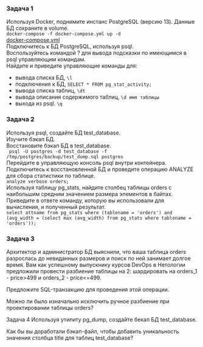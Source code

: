 ### Задача 1
Используя Docker, поднимите инстанс PostgreSQL (версию 13). Данные БД сохраните в volume.  
`docker-compose -f docker-compose.yml up -d`  
[docker-compose.yml]()  
Подключитесь к БД PostgreSQL, используя psql.  
Воспользуйтесь командой \? для вывода подсказки по имеющимся в psql управляющим командам.  
Найдите и приведите управляющие команды для:  
  
* вывода списка БД,
`\l`  
* подключения к БД,
`SELECT * FROM pg_stat_activity;`  
* вывода списка таблиц,
`\dt`  
* вывода описания содержимого таблиц,
`\d имя таблицы`  
* выхода из psql.
`\q`  
### Задача 2
Используя psql, создайте БД test_database.  
Изучите бэкап БД.  
Восстановите бэкап БД в test_database.  
` psql -U postgres -d test_database -f /tmp/postgres/backup/test_dump.sql postgres`  
Перейдите в управляющую консоль psql внутри контейнера.  
Подключитесь к восстановленной БД и проведите операцию ANALYZE для сбора статистики по таблице.  
`analyze verbose orders;`  
Используя таблицу pg_stats, найдите столбец таблицы orders с наибольшим средним значением размера элементов в байтах.  
Приведите в ответе команду, которую вы использовали для вычисления, и полученный результат.  
`select attname from pg_stats where (tablename = 'orders') and (avg_width = (select max (avg_width) from pg_stats where tablename = 'orders'));`  
![]()  

### Задача 3
Архитектор и администратор БД выяснили, что ваша таблица orders разрослась до невиданных размеров и поиск по ней занимает долгое время. Вам как успешному выпускнику курсов DevOps в Нетологии предложили провести разбиение таблицы на 2: шардировать на orders_1 - price>499 и orders_2 - price<=499.

Предложите SQL-транзакцию для проведения этой операции.

Можно ли было изначально исключить ручное разбиение при проектировании таблицы orders?

Задача 4
Используя утилиту pg_dump, создайте бекап БД test_database.

Как бы вы доработали бэкап-файл, чтобы добавить уникальность значения столбца title для таблиц test_database?
